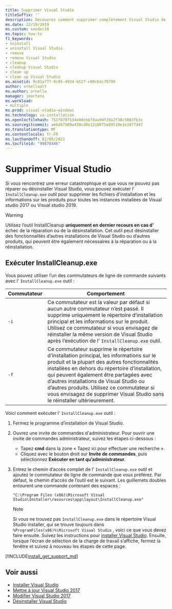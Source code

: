 ```yaml
---
title: Supprimer Visual Studio
titleSuffix: ''
description: Découvrez comment supprimer complètement Visual Studio de votre ordinateur, étape par étape.
ms.date: 12/19/2019
ms.custom: seodec18
ms.topic: how-to
f1_keywords:
- uninstall
- uninstall Visual Studio
- remove
- remove Visual Studio
- cleanup
- cleanup Visual Studio
- clean up
- clean up Visual Studio
ms.assetid: 9c81a777-9c95-4934-b517-c60c6dc78799
author: ornellaalt
ms.author: ornella
manager: jmartens
ms.workload:
- multiple
ms.prod: visual-studio-windows
ms.technology: vs-installation
ms.openlocfilehash: 751f87075d4e9dcbb7daa94f39a2f38c5083fb3c
ms.sourcegitcommit: ae6d47b09a439cd0e13180f5e89510e3e347fd47
ms.translationtype: MT
ms.contentlocale: fr-FR
ms.lasthandoff: 02/08/2021
ms.locfileid: "99878446"
---
```

# <a name="remove-visual-studio"></a>Supprimer Visual Studio

Si vous rencontrez une erreur catastrophique et que vous ne pouvez pas réparer ou désinstaller Visual Studio, vous pouvez exécuter l' `InstallCleanup.exe` outil pour supprimer les fichiers d’installation et les informations sur les produits pour toutes les instances installées de Visual studio 2017 ou Visual studio 2019.

> [!WARNING]
> Utilisez l’outil InstallCleanup **uniquement en dernier recours en cas d'** échec de la réparation ou de la désinstallation. Cet outil peut désinstaller des fonctionnalités d’autres installations de Visual Studio ou d’autres produits, qui peuvent être également nécessaires à la réparation ou à la réinstallation.

## <a name="run-installcleanupexe"></a>Exécuter InstallCleanup.exe

Vous pouvez utiliser l’un des commutateurs de ligne de commande suivants avec l' `InstallCleanup.exe` outil :

| Commutateur | Comportement |
| ------ | -------- |
| `-i`   | Ce commutateur est la valeur par défaut si aucun autre commutateur n’est passé. Il supprime uniquement le répertoire d’installation principal et les informations sur le produit. Utilisez ce commutateur si vous envisagez de réinstaller la même version de Visual Studio après l’exécution de l' `InstallCleanup.exe` outil. |
| `-f`   | Ce commutateur supprime le répertoire d’installation principal, les informations sur le produit et la plupart des autres fonctionnalités installées en dehors du répertoire d’installation, qui peuvent également être partagées avec d’autres installations de Visual Studio ou d’autres produits. Utilisez ce commutateur si vous envisagez de supprimer Visual Studio sans le réinstaller ultérieurement. |

Voici comment exécuter l' `InstallCleanup.exe` outil :

1. Fermez le programme d’installation de Visual Studio.
1. Ouvrez une invite de commandes d'administrateur. Pour ouvrir une invite de commandes administrateur, suivez les étapes ci-dessous :
   * Tapez **cmd** dans la zone « Tapez ici pour effectuer une recherche ».
   * Cliquez avec le bouton droit sur **Invite de commandes**, puis sélectionnez **Exécuter en tant qu’administrateur**.
1. Entrez le chemin d’accès complet de l' `InstallCleanup.exe` outil et ajoutez le commutateur de ligne de commande que vous préférez. Par défaut, le chemin d’accès de l’outil est le suivant. Les guillemets doubles entourent une commande contenant des espaces :

   ```
   "C:\Program Files (x86)\Microsoft Visual Studio\Installer\resources\app\layout\InstallCleanup.exe"
   ```

   > [!NOTE]
   > Si vous ne trouvez pas `InstallCleanup.exe` dans le répertoire Visual Studio installer, qui se trouve toujours dans `%ProgramFiles(x86)%\Microsoft Visual Studio` , voici ce que vous devez faire ensuite. Suivez les instructions pour [installer Visual Studio](install-visual-studio.md). Ensuite, lorsque l’écran de sélection de la charge de travail s’affiche, fermez la fenêtre et suivez à nouveau les étapes de cette page.

[!INCLUDE[install_get_support_md](includes/install_get_support_md.md)]

## <a name="see-also"></a>Voir aussi

* [Installer Visual Studio](install-visual-studio.md)
* [Mettre à jour Visual Studio 2017](update-visual-studio.md)
* [Modifier Visual Studio 2017](modify-visual-studio.md)
* [Désinstaller Visual Studio](uninstall-visual-studio.md)

